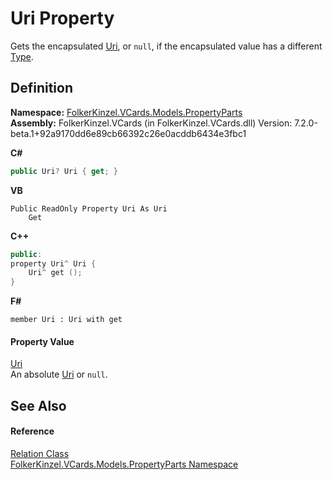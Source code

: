 # Uri Property


Gets the encapsulated <a href="https://learn.microsoft.com/dotnet/api/system.uri" target="_blank" rel="noopener noreferrer">Uri</a>, or `null`, if the encapsulated value has a different <a href="https://learn.microsoft.com/dotnet/api/system.type" target="_blank" rel="noopener noreferrer">Type</a>.



## Definition
**Namespace:** <a href="dbd283d2-4531-056c-7d94-281acad42316.md">FolkerKinzel.VCards.Models.PropertyParts</a>  
**Assembly:** FolkerKinzel.VCards (in FolkerKinzel.VCards.dll) Version: 7.2.0-beta.1+92a9170dd6e89cb66392c26e0acddb6434e3fbc1

**C#**
``` C#
public Uri? Uri { get; }
```
**VB**
``` VB
Public ReadOnly Property Uri As Uri
	Get
```
**C++**
``` C++
public:
property Uri^ Uri {
	Uri^ get ();
}
```
**F#**
``` F#
member Uri : Uri with get
```



#### Property Value
<a href="https://learn.microsoft.com/dotnet/api/system.uri" target="_blank" rel="noopener noreferrer">Uri</a>  
An absolute <a href="https://learn.microsoft.com/dotnet/api/system.uri" target="_blank" rel="noopener noreferrer">Uri</a> or `null`.

## See Also


#### Reference
<a href="a60c8136-a25c-4a75-f501-0a4ae09c4da1.md">Relation Class</a>  
<a href="dbd283d2-4531-056c-7d94-281acad42316.md">FolkerKinzel.VCards.Models.PropertyParts Namespace</a>  
